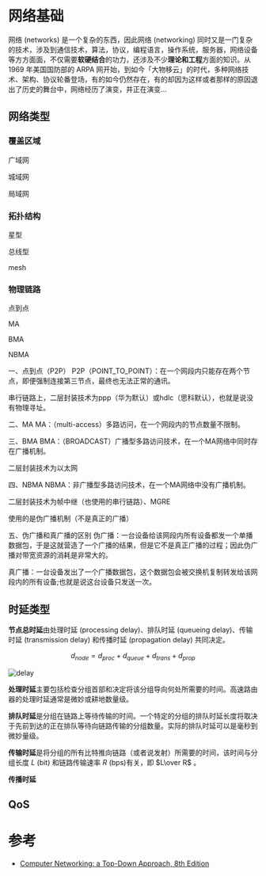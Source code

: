 # 网络基础

网络 (networks) 是一个复杂的东西，因此网络 (networking) 同时又是一门复杂的技术，涉及到通信技术，算法，协议，编程语言，操作系统，服务器，网络设备等方方面面，不仅需要**软硬结合**的功力，还涉及不少**理论和工程**方面的知识。从 1969 年美国国防部的 ARPA 网开始，到如今「大物移云」的时代，多种网络技术、架构、协议轮番登场，有的如今仍然存在，有的却因为这样或者那样的原因退出了历史的舞台中，网络经历了演变，并正在演变...

## 网络类型

### 覆盖区域

广域网

城域网

局域网

### 拓扑结构

星型

总线型

mesh

### 物理链路

点到点

MA

BMA

NBMA

一、点到点（P2P）
P2P（POINT_TO_POINT）：在一个网段内只能存在两个节点，即便强制连接第三节点，最终也无法正常的通讯。

串行链路上，二层封装技术为ppp（华为默认）或hdlc（思科默认），也就是说没有物理寻址。

二、MA
MA：（multi-access）多路访问，在一个网段内的节点数量不限制。

三、BMA
BMA：（BROADCAST）广播型多路访问技术，在一个MA网络中同时存在广播机制。

二层封装技术为以太网

四、NBMA
NBMA：非广播型多路访问技术，在一个MA网络中没有广播机制。

二层封装技术为帧中继（也使用的串行链路）、MGRE

使用的是伪广播机制（不是真正的广播）

五、伪广播和真广播的区别
伪广播：一台设备给该网段内所有设备都发一个单播数据包，于是这就营造了一个广播的结果，但是它不是真正广播的过程；因此伪广播对带宽资源的消耗是非常大的。

真广播：一台设备发出了一个广播数据包，这个数据包会被交换机复制转发给该网段内的所有设备;也就是说这台设备只发送一次。



## 时延类型
**节点总时延**由处理时延 (processing delay)、排队时延 (queueing delay)、传输时延 (transmission delay) 和传播时延 (propagation delay) 共同决定。

$$ d_{node} = d_{proc} + d_{queue} + d_{trans} + d_{prop} $$ 

![delay](basic.assert/delay.png)

**处理时延**主要包括检查分组首部和决定将该分组导向何处所需要的时间。高速路由器的处理时延通常是微妙或耕地数量级。

**排队时延**是分组在链路上等待传输的时间。一个特定的分组的排队时延长度将取决于先前到达的正在排队等待向链路传输的分组数量。实际的排队时延可以是毫秒到微妙量级。

**传输时延**是将分组的所有比特推向链路（或者说发射）所需要的时间，该时间与分组长度 $L$ (bit) 和链路传输速率 $R$ (bps)有关，即 $L\over R$ 。

**传播时延**



## QoS

# 参考
- [Computer Networking: a Top-Down Approach, 8th Edition](https://media.pearsoncmg.com/ph/esm/ecs_kurose_compnetwork_8/cw/)
